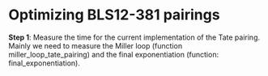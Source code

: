# Optimizing BLS12-381 pairings

**Step 1**: Measure the time for the current implementation of the Tate pairing. 
Mainly we need to measure the Miller loop (function miller_loop_tate_pairing) 
and the final exponentiation (function: final_exponentiation). 
